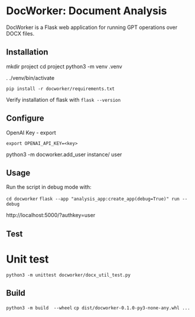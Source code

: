 # DocWorker: Document Analysis

DocWorker is a Flask web application for running GPT operations over DOCX files.

## Installation

mkdir project
cd project
python3 -m venv .venv

. ./venv/bin/activate

`pip install -r docworker/requirements.txt`

Verify installation of flask with `flask --version`


## Configure

OpenAI Key - export 

`export OPENAI_API_KEY=<key>`

python3 -m docworker.add_user instance/ user


## Usage

Run the script in debug mode with:

`cd docworker`
`flask --app "analysis_app:create_app(debug=True)" run --debug`

http://localhost:5000/?authkey=user

## Test

# Unit test
`python3 -m unittest docworker/docx_util_test.py`


## Build

`python3 -m build  --wheel`
`cp dist/docworker-0.1.0-py3-none-any.whl ...`

